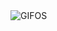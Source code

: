 <div align="justify">
<picture>
    <source media="(prefers-color-scheme: dark)" srcset="https://i.ibb.co/QCB265f/term-dark-gif.gif">
    <source media="(prefers-color-scheme: light)" srcset="https://i.ibb.co/XbhgvTz/term-light-gif.gif">
    <img alt="GIFOS" src="https://i.ibb.co/QCB265f/term-dark-gif.gif">
</picture>
</div>
